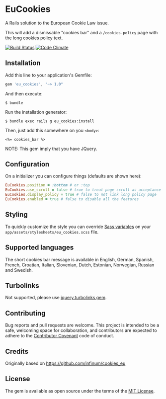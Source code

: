 # EuCookies

A Rails solution to the European Cookie Law issue.

This will add a dismissable "cookies bar" and a `/cookies-policy` page with the
long cookies policy text.

[![Build Status](https://travis-ci.org/freego/eu_cookies.svg)](https://travis-ci.org/freego/eu_cookies)
[![Code Climate](https://codeclimate.com/github/freego/eu_cookies/badges/gpa.svg)](https://codeclimate.com/github/freego/eu_cookies)

## Installation

Add this line to your application's Gemfile:

```ruby
gem 'eu_cookies', "~> 1.0"
```

And then execute:

    $ bundle

Run the installation generator:

    $ bundle exec rails g eu_cookies:install

Then, just add this somewhere on you `<body>`:

```erb
<%= cookies_bar %>
```

NOTE: This gem imply that you have JQuery.

## Configuration

On a initializer you can configure things (defaults are shown here):

```ruby
EuCookies.position = :bottom # or :top
EuCookies.use_scroll = false # true to treat page scroll as acceptance
EuCookies.display_policy = true # false to not link long policy page
EuCookies.enabled = true # false to disable all the features
```

## Styling

To quickly customize the style you can override [Sass variables](https://github.com/freego/eu_cookies/blob/master/app/assets/stylesheets/eu_cookies/_variables.scss)
on your `app/assets/stylesheets/eu_cookies.scss` file.

## Supported languages

The short cookies bar message is available in English, German, Spanish, French,
Croatian, Italian, Slovenian, Dutch, Estonian, Norwegian, Russian and Swedish.

## Turbolinks

Not supported, please use [jquery.turbolinks gem](https://github.com/kossnocorp/jquery.turbolinks).

## Contributing

Bug reports and pull requests are welcome. This project is intended to be a safe,
welcoming space for collaboration, and contributors are expected to adhere to the
[Contributor Covenant](contributor-covenant.org) code of conduct.

## Credits

Originally based on https://github.com/infinum/cookies_eu

## License

The gem is available as open source under the terms of the [MIT License](http://opensource.org/licenses/MIT).

